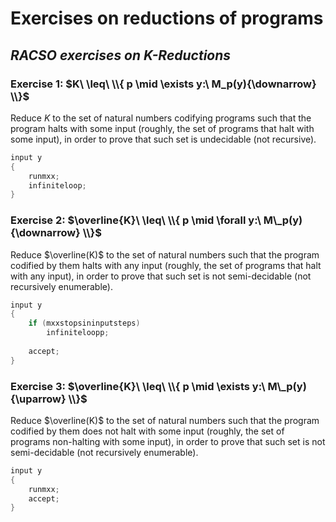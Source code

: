 # Exercises on reductions of programs

## _RACSO exercises on K-Reductions_

### Exercise 1: $K\ \leq\ \\{ p \mid \exists y:\ M_p(y){\downarrow} \\}$

Reduce $K$ to the set of natural numbers codifying programs such that the program halts with some input (roughly, the set of programs that halt with some input), in order to prove that such set is undecidable (not recursive).

```c
input y
{
    runmxx;
    infiniteloop;
}
```

### Exercise 2: $\overline{K}\ \leq\ \\{ p \mid \forall y:\ M\_p(y){\downarrow} \\}$

Reduce $\overline(K)$ to the set of natural numbers such that the program codified by them halts with any input (roughly, the set of programs that halt with any input), in order to prove that such set is not semi-decidable (not recursively enumerable).

```c
input y
{
    if (mxxstopsininputsteps)
        infiniteloopp;
    
    accept;
}
```

### Exercise 3: $\overline{K}\ \leq\ \\{ p \mid \exists y:\ M\_p(y){\uparrow} \\}$

Reduce $\overline(K)$ to the set of natural numbers such that the program codified by them does not halt with some input (roughly, the set of programs non-halting with some input), in order to prove that such set is not semi-decidable (not recursively enumerable).

```c
input y
{
    runmxx;
    accept;
}
```

